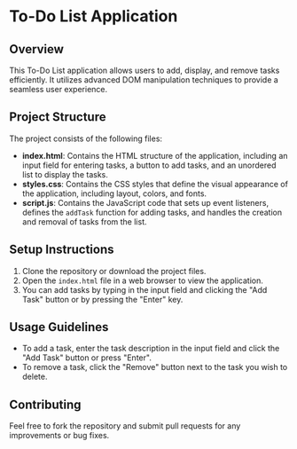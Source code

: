 # To-Do List Application

## Overview
This To-Do List application allows users to add, display, and remove tasks efficiently. It utilizes advanced DOM manipulation techniques to provide a seamless user experience.

## Project Structure
The project consists of the following files:

- **index.html**: Contains the HTML structure of the application, including an input field for entering tasks, a button to add tasks, and an unordered list to display the tasks.
- **styles.css**: Contains the CSS styles that define the visual appearance of the application, including layout, colors, and fonts.
- **script.js**: Contains the JavaScript code that sets up event listeners, defines the `addTask` function for adding tasks, and handles the creation and removal of tasks from the list.

## Setup Instructions
1. Clone the repository or download the project files.
2. Open the `index.html` file in a web browser to view the application.
3. You can add tasks by typing in the input field and clicking the "Add Task" button or by pressing the "Enter" key.

## Usage Guidelines
- To add a task, enter the task description in the input field and click the "Add Task" button or press "Enter".
- To remove a task, click the "Remove" button next to the task you wish to delete.

## Contributing
Feel free to fork the repository and submit pull requests for any improvements or bug fixes.